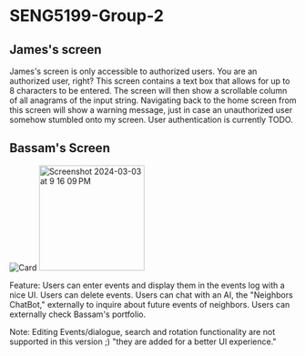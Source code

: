 # SENG5199-Group-2

## James's screen
James's screen is only accessible to authorized users. You are an authorized user, right?
This screen contains a text box that allows for up to 8 characters to be entered. The screen
will then show a scrollable column of all anagrams of the input string. Navigating back to the
home screen from this screen will show a warning message, just in case an unauthorized user
somehow stumbled onto my screen. User authentication is currently TODO.

## Bassam's Screen 

![Card](https://github.com/begna002/SENG5199-Group-2/assets/159471992/e8cf1818-fb86-454d-bc46-0c26a92e80fd) <img width="185" alt="Screenshot 2024-03-03 at 9 16 09 PM" src="https://github.com/begna002/SENG5199-Group-2/assets/159471992/f86965b7-c3d5-494c-9374-c35f93629afd">


Feature: 
Users can enter events and display them in the events log with a nice UI. 
Users can delete events. 
Users can chat with an AI, the "Neighbors ChatBot," externally to inquire about future events of neighbors. 
Users can externally check Bassam's portfolio. 

Note: 
Editing Events/dialogue, search and rotation functionality are not supported in this version ;) "they are added for a better UI experience."

